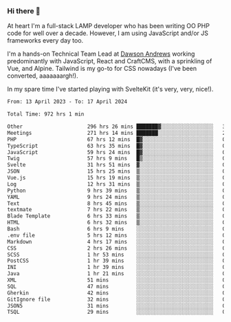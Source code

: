 ### Hi there 👋

<!--
**JamesNock/JamesNock** is a ✨ _special_ ✨ repository because its `README.md` (this file) appears on your GitHub profile.

Here are some ideas to get you started:

- 🔭 I’m currently working on ...
- 🌱 I’m currently learning ...
- 👯 I’m looking to collaborate on ...
- 🤔 I’m looking for help with ...
- 💬 Ask me about ...
- 📫 How to reach me: ...
- 😄 Pronouns: ...
- ⚡ Fun fact: ...
-->
At heart I'm a full-stack LAMP developer who has been writing OO PHP code for well over a decade. However, I am using JavaScript and/or JS frameworks every day too.

I'm a hands-on Technical Team Lead at [Dawson Andrews](https://www.dawsonandrews.com/) working predominantly with JavaScript, React and CraftCMS, with a sprinkling of Vue, and Alpine. Tailwind is my go-to for CSS nowadays (I've been converted, aaaaaaargh!).

In my spare time I've started playing with SvelteKit (it's very, very, nice!).

<!--START_SECTION:waka-->

```txt
From: 13 April 2023 - To: 17 April 2024

Total Time: 972 hrs 1 min

Other                     296 hrs 26 mins ███████▓░░░░░░░░░░░░░░░░░   30.50 %
Meetings                  271 hrs 14 mins ███████░░░░░░░░░░░░░░░░░░   27.91 %
PHP                       67 hrs 12 mins  █▓░░░░░░░░░░░░░░░░░░░░░░░   06.92 %
TypeScript                63 hrs 35 mins  █▓░░░░░░░░░░░░░░░░░░░░░░░   06.54 %
JavaScript                59 hrs 24 mins  █▓░░░░░░░░░░░░░░░░░░░░░░░   06.11 %
Twig                      57 hrs 9 mins   █▒░░░░░░░░░░░░░░░░░░░░░░░   05.88 %
Svelte                    31 hrs 51 mins  ▓░░░░░░░░░░░░░░░░░░░░░░░░   03.28 %
JSON                      15 hrs 25 mins  ▒░░░░░░░░░░░░░░░░░░░░░░░░   01.59 %
Vue.js                    15 hrs 19 mins  ▒░░░░░░░░░░░░░░░░░░░░░░░░   01.58 %
Log                       12 hrs 31 mins  ▒░░░░░░░░░░░░░░░░░░░░░░░░   01.29 %
Python                    9 hrs 39 mins   ▒░░░░░░░░░░░░░░░░░░░░░░░░   00.99 %
YAML                      9 hrs 24 mins   ▒░░░░░░░░░░░░░░░░░░░░░░░░   00.97 %
Text                      8 hrs 45 mins   ▒░░░░░░░░░░░░░░░░░░░░░░░░   00.90 %
textmate                  7 hrs 22 mins   ▒░░░░░░░░░░░░░░░░░░░░░░░░   00.76 %
Blade Template            6 hrs 33 mins   ▒░░░░░░░░░░░░░░░░░░░░░░░░   00.67 %
HTML                      6 hrs 32 mins   ▒░░░░░░░░░░░░░░░░░░░░░░░░   00.67 %
Bash                      6 hrs 9 mins    ░░░░░░░░░░░░░░░░░░░░░░░░░   00.63 %
.env file                 5 hrs 12 mins   ░░░░░░░░░░░░░░░░░░░░░░░░░   00.54 %
Markdown                  4 hrs 17 mins   ░░░░░░░░░░░░░░░░░░░░░░░░░   00.44 %
CSS                       2 hrs 26 mins   ░░░░░░░░░░░░░░░░░░░░░░░░░   00.25 %
SCSS                      1 hr 53 mins    ░░░░░░░░░░░░░░░░░░░░░░░░░   00.19 %
PostCSS                   1 hr 39 mins    ░░░░░░░░░░░░░░░░░░░░░░░░░   00.17 %
INI                       1 hr 39 mins    ░░░░░░░░░░░░░░░░░░░░░░░░░   00.17 %
Java                      1 hr 21 mins    ░░░░░░░░░░░░░░░░░░░░░░░░░   00.14 %
XML                       51 mins         ░░░░░░░░░░░░░░░░░░░░░░░░░   00.09 %
SQL                       47 mins         ░░░░░░░░░░░░░░░░░░░░░░░░░   00.08 %
Gherkin                   42 mins         ░░░░░░░░░░░░░░░░░░░░░░░░░   00.07 %
GitIgnore file            32 mins         ░░░░░░░░░░░░░░░░░░░░░░░░░   00.06 %
JSON5                     31 mins         ░░░░░░░░░░░░░░░░░░░░░░░░░   00.05 %
TSQL                      29 mins         ░░░░░░░░░░░░░░░░░░░░░░░░░   00.05 %
```

<!--END_SECTION:waka-->
